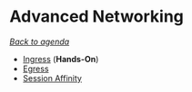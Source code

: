 # Advanced Networking

[_Back to agenda_](../README.md)

- [Ingress](01-ingress.md) (**Hands-On**)
- [Egress](02-egress.md)
- [Session Affinity](03-session-affinity.md)
